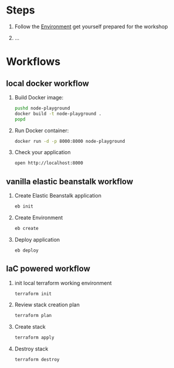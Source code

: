 # Steps

1. Follow the [Environment](https://github.com/xuyuji9000/aws-playground#environment-preparation) get yourself prepared for the workshop

2. ...


# Workflows

## local docker workflow

1. Build Docker image:

    ```bash
    pushd node-playground
    docker build -t node-playground .
    popd
    ```

2. Run Docker container:

    ```bash
    docker run -d -p 8000:8000 node-playground
    ```

3. Check your application

    ```bash
    open http://localhost:8000
    ```

## vanilla elastic beanstalk workflow

1. Create Elastic Beanstalk application

    ```bash
    eb init
    ```

2. Create Environment

    ```bash
    eb create
    ```

3. Deploy application

    ```bash
    eb deploy
    ```

## IaC powered workflow


1. init local terraform working environment

    ```bash
    terraform init
    ```

2. Review stack creation plan

    ```bash
    terraform plan
    ```

3. Create stack

    ```bash
    terraform apply
    ```

4. Destroy stack

    ```bash
    terraform destroy
    ```